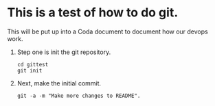 # This is a test of how to do git.

This will be put up into a Coda document to document how our devops work.

1. Step one is init the git repository.

    ```
    cd gittest
    git init
    ```

1. Next, make the initial commit.

    ```
    git -a -m "Make more changes to README".
    ```
    
